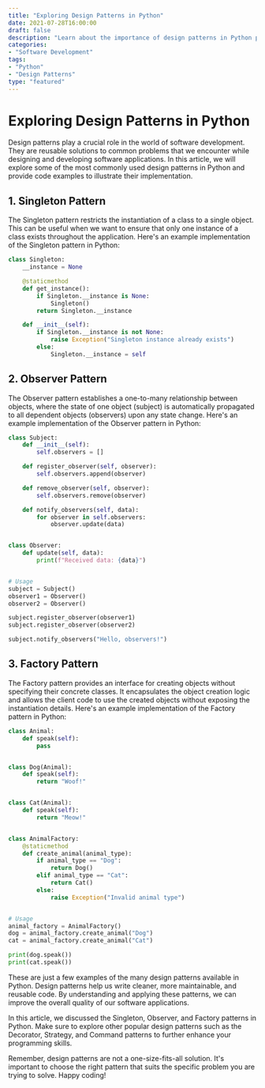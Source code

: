 ```yaml
--- 
title: "Exploring Design Patterns in Python" 
date: 2021-07-28T16:00:00 
draft: false 
description: "Learn about the importance of design patterns in Python programming." 
categories: 
- "Software Development" 
tags: 
- "Python" 
- "Design Patterns" 
type: "featured" 
--- 
```


# Exploring Design Patterns in Python

Design patterns play a crucial role in the world of software development. They are reusable solutions to common problems that we encounter while designing and developing software applications. In this article, we will explore some of the most commonly used design patterns in Python and provide code examples to illustrate their implementation.

## 1. Singleton Pattern

The Singleton pattern restricts the instantiation of a class to a single object. This can be useful when we want to ensure that only one instance of a class exists throughout the application. Here's an example implementation of the Singleton pattern in Python:

```python
class Singleton:
    __instance = None

    @staticmethod
    def get_instance():
        if Singleton.__instance is None:
            Singleton()
        return Singleton.__instance

    def __init__(self):
        if Singleton.__instance is not None:
            raise Exception("Singleton instance already exists")
        else:
            Singleton.__instance = self
```

## 2. Observer Pattern

The Observer pattern establishes a one-to-many relationship between objects, where the state of one object (subject) is automatically propagated to all dependent objects (observers) upon any state change. Here's an example implementation of the Observer pattern in Python:

```python
class Subject:
    def __init__(self):
        self.observers = []

    def register_observer(self, observer):
        self.observers.append(observer)

    def remove_observer(self, observer):
        self.observers.remove(observer)

    def notify_observers(self, data):
        for observer in self.observers:
            observer.update(data)


class Observer:
    def update(self, data):
        print(f"Received data: {data}")


# Usage
subject = Subject()
observer1 = Observer()
observer2 = Observer()

subject.register_observer(observer1)
subject.register_observer(observer2)

subject.notify_observers("Hello, observers!")
```

## 3. Factory Pattern

The Factory pattern provides an interface for creating objects without specifying their concrete classes. It encapsulates the object creation logic and allows the client code to use the created objects without exposing the instantiation details. Here's an example implementation of the Factory pattern in Python:

```python
class Animal:
    def speak(self):
        pass


class Dog(Animal):
    def speak(self):
        return "Woof!"


class Cat(Animal):
    def speak(self):
        return "Meow!"


class AnimalFactory:
    @staticmethod
    def create_animal(animal_type):
        if animal_type == "Dog":
            return Dog()
        elif animal_type == "Cat":
            return Cat()
        else:
            raise Exception("Invalid animal type")


# Usage
animal_factory = AnimalFactory()
dog = animal_factory.create_animal("Dog")
cat = animal_factory.create_animal("Cat")

print(dog.speak())
print(cat.speak())

```

These are just a few examples of the many design patterns available in Python. Design patterns help us write cleaner, more maintainable, and reusable code. By understanding and applying these patterns, we can improve the overall quality of our software applications.

In this article, we discussed the Singleton, Observer, and Factory patterns in Python. Make sure to explore other popular design patterns such as the Decorator, Strategy, and Command patterns to further enhance your programming skills.

Remember, design patterns are not a one-size-fits-all solution. It's important to choose the right pattern that suits the specific problem you are trying to solve. Happy coding!
